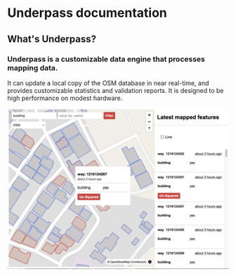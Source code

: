 # Underpass documentation

## What's Underpass?

### Underpass is a customizable data engine that processes mapping data.

It can update a local copy of the OSM database in near real-time, and provides customizable statistics and validation reports. It is designed to be high performance on modest hardware.

<img src="img/demo1.png" />